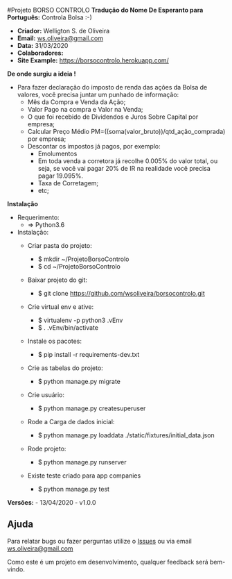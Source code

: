 #Projeto BORSO CONTROLO
**Tradução do Nome De Esperanto para Português:** Controla Bolsa :-)
-   **Criador:** Welligton S. de Oliveira
-   **Email:** ws.oliveira@gmail.com
-   **Data:** 31/03/2020
-   **Colaboradores:**
-   **Site Example:** https://borsocontrolo.herokuapp.com/

**De onde surgiu a ideia !**
- Para fazer declaração do imposto de renda das ações da Bolsa de valores, você precisa juntar um punhado 
de informação:
    -   Mês da Compra e Venda da Ação;
    -   Valor Pago na compra e Valor na Venda;
    -   O que foi recebido de Dividendos e Juros Sobre Capital por empresa;
    -   Calcular Preço Médio PM=((soma(valor_bruto))/qtd_ação_comprada) por empresa;
    -   Descontar os impostos já pagos, por exemplo:
        -   Emolumentos
        -   Em toda venda a corretora já recolhe 0.005% do valor total, ou seja, se você vai pagar 20% de IR na
         realidade você precisa pagar 19.095%.
        - Taxa de Corretagem;
        - etc;

**Instalação**
-   Requerimento:
    - => Python3.6
-   Instalação:
    - Criar pasta do projeto:
        -   $ mkdir ~/ProjetoBorsoControlo
        -   $ cd ~/ProjetoBorsoControlo
    - Baixar projeto do git:
        -   $ git clone https://github.com/wsoliveira/borsocontrolo.git
    - Crie virtual env e ative:
        -   $ virtualenv -p python3 .vEnv
        -   $ . .vEnv/bin/activate
        
    - Instale os pacotes:
        -   $ pip install -r requirements-dev.txt
       
    - Crie as tabelas do projeto:
        -   $ python manage.py migrate

    - Crie usuário:
        -   $ python manage.py createsuperuser
        
    - Rode a Carga de dados inicial:
        -   $ python manage.py loaddata ./static/fixtures/initial_data.json

    - Rode projeto:        
        -   $ python manage.py runserver
        
    - Existe teste criado para app companies
        - $ python manage.py test        

**Versões:**
    - 13/04/2020 - v1.0.0
    
## Ajuda

Para relatar bugs ou fazer perguntas utilize o [Issues](https://github.com/wsoliveira/borsocontrolo/issues) ou via email ws.oliveira@gmail.com

Como este é um projeto em desenvolvimento, qualquer feedback será bem-vindo.    